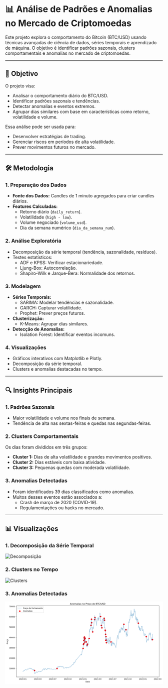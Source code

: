 # 📊 **Análise de Padrões e Anomalias no Mercado de Criptomoedas**

Este projeto explora o comportamento do Bitcoin (BTC/USD) usando técnicas avançadas de ciência de dados, séries temporais e aprendizado de máquina. O objetivo é identificar padrões sazonais, clusters comportamentais e anomalias no mercado de criptomoedas.

---

## 🎯 **Objetivo**

O projeto visa:
- Analisar o comportamento diário do BTC/USD.
- Identificar padrões sazonais e tendências.
- Detectar anomalias e eventos extremos.
- Agrupar dias similares com base em características como retorno, volatilidade e volume.

Essa análise pode ser usada para:
- Desenvolver estratégias de trading.
- Gerenciar riscos em períodos de alta volatilidade.
- Prever movimentos futuros no mercado.

---

## 🛠️ **Metodologia**

### 1. **Preparação dos Dados**
- **Fonte dos Dados:** Candles de 1 minuto agregados para criar candles diários.
- **Features Calculadas:**
  - Retorno diário (`daily_return`).
  - Volatilidade (`high - low`).
  - Volume negociado (`volume_usd`).
  - Dia da semana numérico (`dia_da_semana_num`).

### 2. **Análise Exploratória**
- Decomposição da série temporal (tendência, sazonalidade, resíduos).
- Testes estatísticos:
  - ADF e KPSS: Verificar estacionariedade.
  - Ljung-Box: Autocorrelação.
  - Shapiro-Wilk e Jarque-Bera: Normalidade dos retornos.

### 3. **Modelagem**
- **Séries Temporais:**
  - SARIMA: Modelar tendências e sazonalidade.
  - GARCH: Capturar volatilidade.
  - Prophet: Prever preços futuros.
- **Clusterização:**
  - K-Means: Agrupar dias similares.
- **Detecção de Anomalias:**
  - Isolation Forest: Identificar eventos incomuns.

### 4. **Visualizações**
- Gráficos interativos com Matplotlib e Plotly.
- Decomposição da série temporal.
- Clusters e anomalias destacadas no tempo.

---

## 🔍 **Insights Principais**

### 1. **Padrões Sazonais**
- Maior volatilidade e volume nos finais de semana.
- Tendência de alta nas sextas-feiras e quedas nas segundas-feiras.

### 2. **Clusters Comportamentais**
Os dias foram divididos em três grupos:
- **Cluster 1:** Dias de alta volatilidade e grandes movimentos positivos.
- **Cluster 2:** Dias estáveis com baixa atividade.
- **Cluster 3:** Pequenas quedas com moderada volatilidade.

### 3. **Anomalias Detectadas**
- Foram identificados 39 dias classificados como anomalias.
- Muitos desses eventos estão associados a:
  - Crash de março de 2020 (COVID-19).
  - Regulamentações ou hacks no mercado.

---

## 📊 **Visualizações**

### 1. Decomposição da Série Temporal
![Decomposição](images/decomposition.png)

### 2. Clusters no Tempo
![Clusters](images/clusters.png)

### 3. Anomalias Detectadas
![Anomalias](graphs/anomalias.png)
